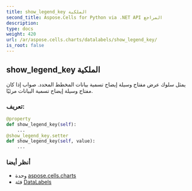 ```yaml
---
title: show_legend_key الملكية
second_title: Aspose.Cells for Python via .NET API المراجع
description:
type: docs
weight: 420
url: /ar/aspose.cells.charts/datalabels/show_legend_key/
is_root: false
---
```

##  show_legend_key الملكية

يمثل سلوك عرض مفتاح وسيلة إيضاح تسمية بيانات المخطط المحدد.
صواب إذا كان مفتاح وسيلة إيضاح تسمية البيانات مرئيًا.
###  تعريف:
```python
@property
def show_legend_key(self):
    ...
@show_legend_key.setter
def show_legend_key(self, value):
    ...
```

###  أنظر أيضا
* وحدة [aspose.cells.charts](../../)
* فئة [DataLabels](/cells/python-net/ar/aspose.cells.charts/datalabels)
